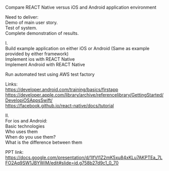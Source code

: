 Compare REACT Native versus iOS and Android application environment     

Need to deliver:     
Demo of main user story.     
Test of system.       
Complete demonstration of results.     


I.    
Build example application on either iOS or Android (Same as example provided by either framework)        
Implement ios with REACT Native   
Implement Android with REACT Native      

Run automated test using AWS test factory        

Links:    
https://developer.android.com/training/basics/firstapp    
https://developer.apple.com/library/archive/referencelibrary/GettingStarted/DevelopiOSAppsSwift/    
https://facebook.github.io/react-native/docs/tutorial     


II.      
For ios and Android:    
Basic technologies    
Who uses them    
When do you use them?    
What is the difference between them      

PPT link:    
https://docs.google.com/presentation/d/1IfVI1Z2mK5xu84xKLu7AKPTEa_7LFO2Aq9SW1JBYWiM/edit#slide=id.g758b27d9c1_0_70    
